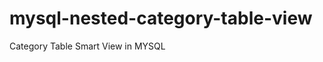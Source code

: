 mysql-nested-category-table-view
================================

Category Table Smart View in MYSQL
